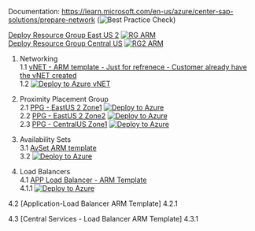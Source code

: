 Documentation: https://learn.microsoft.com/en-us/azure/center-sap-solutions/prepare-network (![Best Practice Check](https://azurequickstartsservice.blob.core.windows.net/badges/managementgroup-deployments/create-subscription/BestPracticeResult.svg))


[Deploy Resource Group East US 2](https://github.com/ge-duta/azure-acp-public/tree/master/ACP-499/ACP-502vNET/RG-ARM)
[![RG ARM](https://aka.ms/deploytoazurebutton)](https://portal.azure.com/#create/Microsoft.Template/uri/https%3A%2F%2Fraw.githubusercontent.com%2Fge-duta%2Fazure-acp-public%2Fmaster%2FACP-499%2FACP-502vNET%2FRG-ARM%2FRGtemplate.json)</br>
[Deploy Resource Group Central US](https://github.com/ge-duta/azure-acp-public/tree/master/ACP-499/ACP-502vNET/RG-ARM)
[![RG2 ARM](https://aka.ms/deploytoazurebutton)](https://portal.azure.com/#create/Microsoft.Template/uri/https%3A%2F%2Fraw.githubusercontent.com%2Fge-duta%2Fazure-acp-public%2Fmaster%2FACP-499%2FACP-502vNET%2FRG-ARM%2FRGtemplateCentralUS.json)

1. Networking <br/>
1.1 [vNET - ARM template - Just for refrenece - Customer already have the vNET created](https://github.com/ge-duta/azure-acp-public/tree/master/ACP-499/ACP-502vNET/vnet-subnets%20ARM)  
1.2 [![Deploy to Azure vNET](https://aka.ms/deploytoazurebutton)](https://portal.azure.com/#create/Microsoft.Template/uri/https%3A%2F%2Fraw.githubusercontent.com%2Fge-duta%2Fazure-acp-public%2Fmaster%2FACP-499%2FACP-502vNET%2Fvnet-subnets%2520ARM%2Fvnet-template.json)   


2. Proximity Placement Group  
2.1 [PPG - EastUS 2 Zone1](https://github.com/ge-duta/azure-acp-public/tree/master/ACP-499/ACP-502vNET/PPG-ARM)
[![Deploy to Azure ](https://aka.ms/deploytoazurebutton)](https://portal.azure.com/#create/Microsoft.Template/uri/https%3A%2F%2Fraw.githubusercontent.com%2Fge-duta%2Fazure-acp-public%2Fmaster%2FACP-499%2FACP-502vNET%2FPPG-ARM%2FPPG-template.json) </br>
2.2 [PPG - EastUS 2 Zone2](https://github.com/ge-duta/azure-acp-public/blob/master/ACP-499/ACP-502vNET/PPG-ARM/PPG-templateEUS2Zone2.json)
[![Deploy to Azure ](https://aka.ms/deploytoazurebutton)](https://portal.azure.com/#create/Microsoft.Template/uri/https%3A%2F%2Fraw.githubusercontent.com%2Fge-duta%2Fazure-acp-public%2Fmaster%2FACP-499%2FACP-502vNET%2FPPG-ARM%2FPPG-templateEUS2Zone2.json) </br>
2.3 [PPG - CentralUS Zone1](https://github.com/ge-duta/azure-acp-public/blob/master/ACP-499/ACP-502vNET/PPG-ARM/PPG-templateCentralUSZone1.json)
[![Deploy to Azure ](https://aka.ms/deploytoazurebutton)](https://portal.azure.com/#create/Microsoft.Template/uri/https%3A%2F%2Fraw.githubusercontent.com%2Fge-duta%2Fazure-acp-public%2Fmaster%2FACP-499%2FACP-502vNET%2FPPG-ARM%2FPPG-templateCentralUSZone1.json) </br>




3. Availability Sets  
3.1 [AvSet ARM template](https://github.com/ge-duta/azure-acp-public/tree/master/ACP-499/ACP-502vNET/AvSet-ARM)    
3.2 [![Deploy to Azure ](https://aka.ms/deploytoazurebutton)](https://portal.azure.com/#create/Microsoft.Template/uri/https%3A%2F%2Fraw.githubusercontent.com%2Fge-duta%2Fazure-acp-public%2Fmaster%2FACP-499%2FACP-502vNET%2FAvSet-ARM%2FAvSet-ARM-template.json)  

4. Load Balancers  
4.1 [APP Load Balancer -  ARM Template](https://github.com/ge-duta/azure-acp-public/tree/master/ACP-499/ACP-502vNET/LB-APP)      
4.1.1 [![Deploy to Azure ](https://aka.ms/deploytoazurebutton)](https://portal.azure.com/#create/Microsoft.Template/uri/https%3A%2F%2Fraw.githubusercontent.com%2Fge-duta%2Fazure-acp-public%2Fmaster%2FACP-499%2FACP-502vNET%2FLB-APP%2Ftemplate.json)  

4.2 [Application-Load Balancer ARM Template]
4.2.1

4.3 [Central Services - Load Balancer ARM Template]
4.3.1
